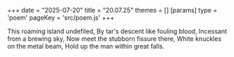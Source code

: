 +++
date = "2025-07-20"
title = "20.07.25"
themes = []
[params]
  type = 'poem'
  pageKey = 'src/poem.js'
+++

This roaming island undefiled,
By tar's descent like fouling blood,
Incessant from a brewing sky,
Now meet the stubborn fissure there,
White knuckles on the metal beam,
Hold up the man within great falls.

